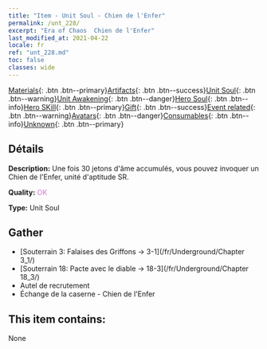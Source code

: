 ```yaml
---
title: "Item - Unit Soul - Chien de l'Enfer"
permalink: /unt_228/
excerpt: "Era of Chaos  Chien de l'Enfer"
last_modified_at: 2021-04-22
locale: fr
ref: "unt_228.md"
toc: false
classes: wide
---
```

 [Materials](/ItemsFR/){: .btn .btn--primary}[Artifacts](/ItemsFR/Artifacts/){: .btn .btn--success}[Unit Soul](/ItemsFR/UnitSoul/){: .btn .btn--warning}[Unit Awakening](/ItemsFR/UnitAwakening/){: .btn .btn--danger}[Hero Soul](/ItemsFR/HeroSoul/){: .btn .btn--info}[Hero SKill](/ItemsFR/HeroSkill/){: .btn .btn--primary}[Gift](/ItemsFR/Gift/){: .btn .btn--success}[Event related](/ItemsFR/Events/){: .btn .btn--warning}[Avatars](/ItemsFR/Avatars/){: .btn .btn--danger}[Consumables](/ItemsFR/Consumables/){: .btn .btn--info}[Unknown](/ItemsFR/Unknown/){: .btn .btn--primary}

## Détails
 **Description:** Une fois 30 jetons d'âme accumulés, vous pouvez invoquer un Chien de l'Enfer, unité d'aptitude SR.

 **Quality:** <span style="color: #DA70D6">OK</span>

 **Type:** Unit Soul

## Gather

*    [Souterrain 3: Falaises des Griffons -> 3-1](/fr/Underground/Chapter 3_1/) 
*    [Souterrain 18: Pacte avec le diable -> 18-3](/fr/Underground/Chapter 18_3/) 
*    Autel de recrutement 
*    Échange de la caserne - Chien de l'Enfer 

## This item contains:

  None

